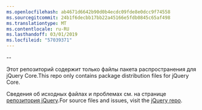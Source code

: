 ```yaml
---
ms.openlocfilehash: ab4671d6642b90d0b4ecdc09fde8e0dcc9f74558
ms.sourcegitcommit: 24b1f6decbb17bb22a45166e5fdb0845c65af498
ms.translationtype: MT
ms.contentlocale: ru-RU
ms.lasthandoff: 03/01/2019
ms.locfileid: "57039371"
---
```

--

<span data-ttu-id="182a6-101">Этот репозиторий содержит только файлы пакета распространения для jQuery Core.</span><span class="sxs-lookup"><span data-stu-id="182a6-101">This repo only contains package distribution files for jQuery Core.</span></span>

<span data-ttu-id="182a6-102">Сведения об исходных файлах и проблемах см. на странице [репозитория jQuery](https://github.com/jquery/jquery).</span><span class="sxs-lookup"><span data-stu-id="182a6-102">For source files and issues, visit the [jQuery repo](https://github.com/jquery/jquery).</span></span>
